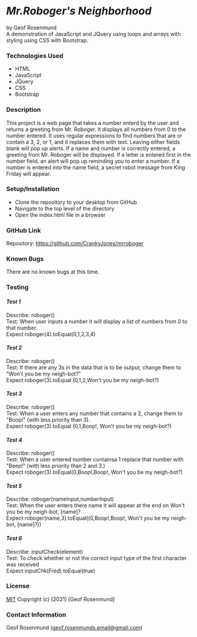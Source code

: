 # *Mr.Roboger's Neighborhood*
by Geof Rosenmund   
A demonstration of JavaScript and JQuery using loops and arrays with styling using CSS with Bootstrap.

### **Technologies Used**
* HTML
* JavaScript
* JQuery
* CSS
* Bootstrap

### **Description**
This project is a web page that takes a number enterd by the user and returns a greeting from Mr. Roboger. It displays all numbers from 0 to the number entered. It uses regular expressions to find numbers that are or contain a 3, 2, or 1, and it replaces them with text. Leaving either fields blank will pop up alerts. If a name and number is correctly entered, a greeting from Mr. Roboger will be displayed. If a letter is entered first in the number field, an alert will pop up reminding you to enter a number. If a number is entered into the name field, a secret robot message from King Friday will appear.


### **Setup/Installation**
* Clone the repository to your desktop from GitHub
* Navigate to the top level of the directory
* Open the index.html file in a browser

### **GitHub Link**
Repository: https://github.com/CrankyJones/mrroboger

### **Known Bugs**
There are no known bugs at this time.


### **Testing**

#### *Test 1*

Describe: roboger()   
Test: When user inputs a number it will display a list of numbers from 0 to that number.   
Expect roboger(4).toEqual(0,1,2,3,4)   

#### *Test 2*
Describe: roboger()   
Test: If there are any 3s in the data that is to be output, change them to "Won't you be my neigh-bot?"   
Expect roboger(3).toEqual (0,1,2,Won't you be my neigh-bot?)   

#### *Test 3*
Describe: roboger()   
Test: When a user enters any number that contains a 2, change them to "Boop!" (with less priority than 3).   
Expect roboger(3).toEqual (0,1,Boop!, Won't you be my neigh-bot?)

#### *Test 4*
Describe: roboger()   
Test: When a user entered number containsa  1 replace that number with "Beep!" (with less priority than 2 and 3.)  
Expect roboger(3).toEqual(0,Boop!,Boop!, Won't you be my neigh-bot?)  

#### *Test 5*
Describe: roboger(nameInput,numberInput)   
Test: When the user enters there name it will appear at the end on Won't you be my neigh-bot, [name]?   
Expect roboger(name,3).toEqual((0,Boop!,Boop!, Won't you be my neigh-bot, [name]?))

#### *Test 6*
Describe: inputCheck(element)   
Test: To check whether or not the correct input type of the first character was received   
Expect inputChk(Fred).toEqual(true)   


### **License**
[MIT](https://opensource.org/licenses/MIT)
Copyright (c) [2021] [Geof Rosenmund]

### **Contact Information**
Geof Rosenmund (geof.rosenmunds.email@gmail.com)